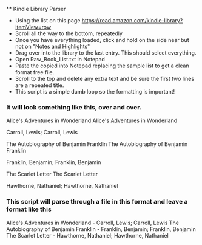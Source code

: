 ** Kindle Library Parser

* Using the list on this page https://read.amazon.com/kindle-library?itemView=row
* Scroll all the way to the bottom, repeatedly
* Once you have everything loaded, click and hold on the side near but not on "Notes and Highlights"
* Drag over into the library to the last entry.  This should select everything.
* Open Raw_Book_List.txt in Notepad
* Paste the copied into Notepad replacing the sample list to get a clean format free file.
* Scroll to the top and delete any extra text and be sure the first two lines are a repeated title.
* This script is a simple dumb loop so the formatting is important!

### It will look something like this, over and over.

Alice's Adventures in Wonderland
Alice's Adventures in Wonderland

Carroll, Lewis; Carroll, Lewis

The Autobiography of Benjamin Franklin
The Autobiography of Benjamin Franklin

Franklin, Benjamin; Franklin, Benjamin

The Scarlet Letter
The Scarlet Letter

Hawthorne, Nathaniel; Hawthorne, Nathaniel

### This script will parse through a file in this format and leave a format like this

Alice's Adventures in Wonderland - Carroll, Lewis; Carroll, Lewis
The Autobiography of Benjamin Franklin - Franklin, Benjamin; Franklin, Benjamin
The Scarlet Letter - Hawthorne, Nathaniel; Hawthorne, Nathaniel
